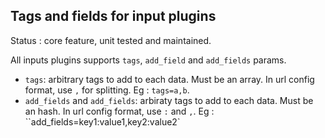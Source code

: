 Tags and fields for input plugins
---

Status : core feature, unit tested and maintained.

All inputs plugins supports ``tags``, ``add_field`` and ``add_fields`` params.

* ``tags``: arbitrary tags to add to each data. Must be an array. In url config format, use ``,`` for splitting. Eg : ``tags=a,b``.
* ``add_fields`` and ``add_fields``: arbiraty tags to add to each data. Must be an hash. In url config format, use ``:`` and ``,``. Eg : ``add_fields=key1:value1,key2:value2`


